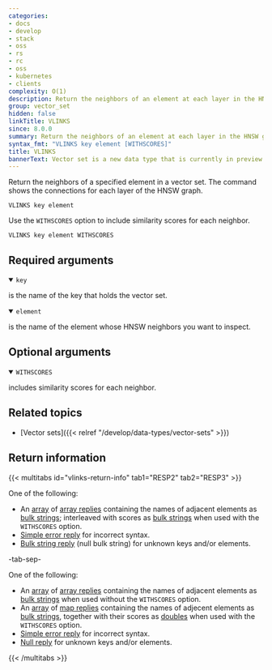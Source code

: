 ```yaml
---
categories:
- docs
- develop
- stack
- oss
- rs
- rc
- oss
- kubernetes
- clients
complexity: O(1)
description: Return the neighbors of an element at each layer in the HNSW graph.
group: vector_set
hidden: false
linkTitle: VLINKS
since: 8.0.0
summary: Return the neighbors of an element at each layer in the HNSW graph.
syntax_fmt: "VLINKS key element [WITHSCORES]"
title: VLINKS
bannerText: Vector set is a new data type that is currently in preview and may be subject to change.
---
```


Return the neighbors of a specified element in a vector set. The command shows the connections for each layer of the HNSW graph.

```shell
VLINKS key element
```

Use the `WITHSCORES` option to include similarity scores for each neighbor.

```shell
VLINKS key element WITHSCORES
```

## Required arguments

<details open>
<summary><code>key</code></summary>

is the name of the key that holds the vector set.
</details>

<details open>
<summary><code>element</code></summary>

is the name of the element whose HNSW neighbors you want to inspect.
</details>

## Optional arguments

<details open>
<summary><code>WITHSCORES</code></summary>

includes similarity scores for each neighbor.
</details>

## Related topics

- [Vector sets]({{< relref "/develop/data-types/vector-sets" >}})

## Return information

{{< multitabs id="vlinks-return-info" 
    tab1="RESP2" 
    tab2="RESP3" >}}

One of the following:
* An [array](../../develop/reference/protocol-spec#arrays) of [array replies](../../develop/reference/protocol-spec#arrays) containing the names of adjacent elements as [bulk strings](../../develop/reference/protocol-spec#bulk-strings); interleaved with scores as [bulk strings](../../develop/reference/protocol-spec#bulk-strings) when used with the `WITHSCORES` option.
* [Simple error reply](../../develop/reference/protocol-spec/#simple-errors) for incorrect syntax.
* [Bulk string reply](../../develop/reference/protocol-spec#bulk-strings) (null bulk string) for unknown keys and/or elements.

-tab-sep-

One of the following:
* An [array](../../develop/reference/protocol-spec#arrays) of [array replies](../../develop/reference/protocol-spec#arrays) containing the names of adjacent elements as [bulk strings](../../develop/reference/protocol-spec#bulk-strings) when used without the `WITHSCORES` option.
* An [array](../../develop/reference/protocol-spec#arrays) of [map replies](../../develop/reference/protocol-spec#maps) containing the names of adjecent elements as [bulk strings](../../develop/reference/protocol-spec#bulk-strings), together with their scores as [doubles](../../develop/reference/protocol-spec#doubles) when used with the `WITHSCORES` option.
* [Simple error reply](../../develop/reference/protocol-spec/#simple-errors) for incorrect syntax.
* [Null reply](../../develop/reference/protocol-spec#nulls) for unknown keys and/or elements.

{{< /multitabs >}}
